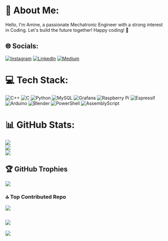 # 💫 About Me:
Hello, I'm Amine, a passionate Mechatronic Engineer with a strong interest in Coding. Let's build the future together! Happy coding! 🚀


## 🌐 Socials:
[![Instagram](https://img.shields.io/badge/Instagram-%23E4405F.svg?logo=Instagram&logoColor=white)](https://instagram.com/amineoua7idi) [![LinkedIn](https://img.shields.io/badge/LinkedIn-%230077B5.svg?logo=linkedin&logoColor=white)](https://linkedin.com/in/amineouahidialaoui) [![Medium](https://img.shields.io/badge/Medium-12100E?logo=medium&logoColor=white)](https://medium.com/@amineouahidialaoui) 

# 💻 Tech Stack:
![C++](https://img.shields.io/badge/c++-%2300599C.svg?style=for-the-badge&logo=c%2B%2B&logoColor=white) ![C](https://img.shields.io/badge/c-%2300599C.svg?style=for-the-badge&logo=c&logoColor=white) ![Python](https://img.shields.io/badge/python-3670A0?style=for-the-badge&logo=python&logoColor=ffdd54) ![MySQL](https://img.shields.io/badge/mysql-4479A1.svg?style=for-the-badge&logo=mysql&logoColor=white) ![Grafana](https://img.shields.io/badge/grafana-%23F46800.svg?style=for-the-badge&logo=grafana&logoColor=white) ![Raspberry Pi](https://img.shields.io/badge/-RaspberryPi-C51A4A?style=for-the-badge&logo=Raspberry-Pi) ![Espressif](https://img.shields.io/badge/espressif-E7352C.svg?style=for-the-badge&logo=espressif&logoColor=white) ![Arduino](https://img.shields.io/badge/-Arduino-00979D?style=for-the-badge&logo=Arduino&logoColor=white) ![Blender](https://img.shields.io/badge/blender-%23F5792A.svg?style=for-the-badge&logo=blender&logoColor=white) ![PowerShell](https://img.shields.io/badge/PowerShell-%235391FE.svg?style=for-the-badge&logo=powershell&logoColor=white) ![AssemblyScript](https://img.shields.io/badge/assembly%20script-%23000000.svg?style=for-the-badge&logo=assemblyscript&logoColor=white)
# 📊 GitHub Stats:
![](https://github-readme-stats.vercel.app/api?username=AmineCodi&theme=dark&hide_border=false&include_all_commits=false&count_private=false)<br/>
![](https://github-readme-streak-stats.herokuapp.com/?user=AmineCodi&theme=dark&hide_border=false)<br/>
![](https://github-readme-stats.vercel.app/api/top-langs/?username=AmineCodi&theme=dark&hide_border=false&include_all_commits=false&count_private=false&layout=compact)

## 🏆 GitHub Trophies
![](https://github-profile-trophy.vercel.app/?username=AmineCodi&theme=radical&no-frame=false&no-bg=true&margin-w=4)

### 🔝 Top Contributed Repo
![](https://github-contributor-stats.vercel.app/api?username=AmineCodi&limit=5&theme=dark&combine_all_yearly_contributions=true)

![](https://quotes-github-readme.vercel.app/api?type=horizontal&theme=tokyonight)
---
[![](https://visitcount.itsvg.in/api?id=AmineCodi&icon=9&color=1)](https://visitcount.itsvg.in)


